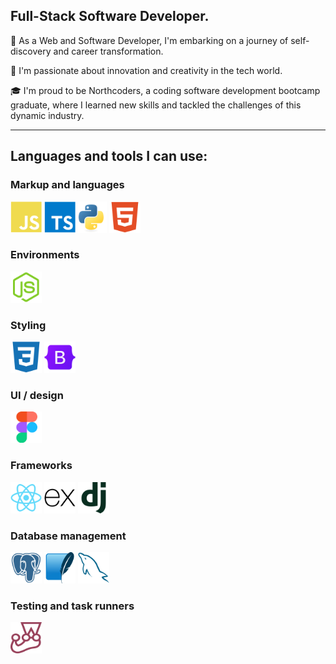 ## Full-Stack Software Developer.

🚀 As a Web and Software Developer, I'm embarking on a journey of self-discovery and career transformation.

🤖 I'm passionate about innovation and creativity in the tech world.

🎓 I'm proud to be Northcoders, a coding software development bootcamp graduate, where I learned new skills and tackled the challenges of this dynamic industry.
  
---
  
## Languages and tools I can use:
### Markup and languages
<img width="50" src="https://github.com/devicons/devicon/blob/master/icons/javascript/javascript-plain.svg" alt="javascript"/> <img width="50" src="https://github.com/devicons/devicon/blob/master/icons/typescript/typescript-plain.svg" alt="typescript"/><img  width="50"  src="https://github.com/devicons/devicon/blob/master/icons/python/python-original.svg" alt="python"/> <img width="50" src="https://github.com/devicons/devicon/blob/master/icons/html5/html5-plain.svg" alt="html 5"/> <br/>

### Environments
<img width="50" src="https://github.com/devicons/devicon/blob/master/icons/nodejs/nodejs-plain.svg" alt="node js"/>

### Styling
  <img width="50" src="https://github.com/devicons/devicon/blob/master/icons/css3/css3-plain.svg" alt="css 3" /> <img width="50" src="https://github.com/devicons/devicon/blob/master/icons/bootstrap/bootstrap-original.svg" alt="bootstrap" /><br/>
 
### UI / design
  <img width="50" src="https://github.com/devicons/devicon/blob/master/icons/figma/figma-original.svg" alt="figma" /><br/> 
  
### Frameworks
<img width="50" src="https://github.com/devicons/devicon/blob/master/icons/react/react-original.svg" alt="react js"/> <img width="50" src="https://github.com/devicons/devicon/blob/master/icons/express/express-original.svg" alt="express" /> <img width="50" src="https://github.com/devicons/devicon/blob/master/icons/django/django-plain.svg" alt="django" /><br/>

### Database management
<img width="50" src="https://github.com/devicons/devicon/blob/master/icons/postgresql/postgresql-plain.svg" alt="postgres sql" /> <img width="50" src="https://github.com/devicons/devicon/blob/master/icons/sqlite/sqlite-original.svg" alt="sqlite" /> <img width="50" src="https://github.com/devicons/devicon/blob/master/icons/mysql/mysql-original.svg" alt="mysql" /><br/> 
### Testing and task runners
<img width="50" src="https://github.com/devicons/devicon/blob/master/icons/jest/jest-plain.svg" alt="jest"/>
